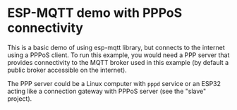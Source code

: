 
# ESP-MQTT demo with PPPoS connectivity

This is a basic demo of using esp-mqtt library, but connects to the internet using a PPPoS client. To run this example, you would need a PPP server that provides connectivity to the MQTT broker used in this example (by default a public broker accessible on the internet).

The PPP server could be a Linux computer with `pppd` service or an ESP32 acting like a connection gateway with PPPoS server (see the "slave" project).
